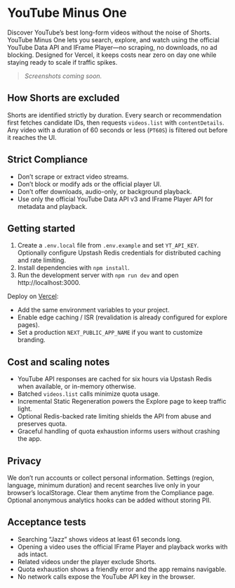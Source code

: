# YouTube Minus One

Discover YouTube’s best long-form videos without the noise of Shorts. YouTube Minus One lets you search, explore, and watch using the official YouTube Data API and IFrame Player—no scraping, no downloads, no ad blocking. Designed for Vercel, it keeps costs near zero on day one while staying ready to scale if traffic spikes.

> _Screenshots coming soon._

## How Shorts are excluded
Shorts are identified strictly by duration. Every search or recommendation first fetches candidate IDs, then requests `videos.list` with `contentDetails`. Any video with a duration of 60 seconds or less (`PT60S`) is filtered out before it reaches the UI.

## Strict Compliance
- Don’t scrape or extract video streams.
- Don’t block or modify ads or the official player UI.
- Don’t offer downloads, audio-only, or background playback.
- Use only the official YouTube Data API v3 and IFrame Player API for metadata and playback.

## Getting started
1. Create a `.env.local` file from `.env.example` and set `YT_API_KEY`. Optionally configure Upstash Redis credentials for distributed caching and rate limiting.
2. Install dependencies with `npm install`.
3. Run the development server with `npm run dev` and open http://localhost:3000.

Deploy on [Vercel](https://vercel.com/):
- Add the same environment variables to your project.
- Enable edge caching / ISR (revalidation is already configured for explore pages).
- Set a production `NEXT_PUBLIC_APP_NAME` if you want to customize branding.

## Cost and scaling notes
- YouTube API responses are cached for six hours via Upstash Redis when available, or in-memory otherwise.
- Batched `videos.list` calls minimize quota usage.
- Incremental Static Regeneration powers the Explore page to keep traffic light.
- Optional Redis-backed rate limiting shields the API from abuse and preserves quota.
- Graceful handling of quota exhaustion informs users without crashing the app.

## Privacy
We don’t run accounts or collect personal information. Settings (region, language, minimum duration) and recent searches live only in your browser’s localStorage. Clear them anytime from the Compliance page. Optional anonymous analytics hooks can be added without storing PII.

## Acceptance tests
- Searching “Jazz” shows videos at least 61 seconds long.
- Opening a video uses the official IFrame Player and playback works with ads intact.
- Related videos under the player exclude Shorts.
- Quota exhaustion shows a friendly error and the app remains navigable.
- No network calls expose the YouTube API key in the browser.
